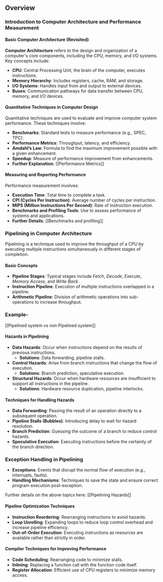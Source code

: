 ## Overview
### Introduction to Computer Architecture and Performance Measurement

#### Basic Computer Architecture (Revisited)

**Computer Architecture** refers to the design and organization of a computer's core components, including the CPU, memory, and I/O systems. Key concepts include:

- **CPU**: Central Processing Unit, the brain of the computer, executes instructions.
- **Memory Hierarchy**: Includes registers, cache, RAM, and storage.
- **I/O Systems**: Handles input from and output to external devices.
- **Buses**: Communication pathways for data transfer between CPU, memory, and I/O devices.

#### Quantitative Techniques in Computer Design

Quantitative techniques are used to evaluate and improve computer system performance. These techniques involve:

- **Benchmarks**: Standard tests to measure performance (e.g., SPEC, TPC).
- **Performance Metrics**: Throughput, latency, and efficiency.
- **Amdahl’s Law**: Formula to find the maximum improvement possible with a given enhancement.
- **Speedup**: Measure of performance improvement from enhancements.
- **Further Explanation**: [[Performance Metrics]]

#### Measuring and Reporting Performance

Performance measurement involves:

- **Execution Time**: Total time to complete a task.
- **CPI (Cycles Per Instruction)**: Average number of cycles per instruction.
- **MIPS (Million Instructions Per Second)**: Rate of instruction execution.
- **Benchmarks and Profiling Tools**: Use to assess performance of systems and applications.
- **Further Details**: [[Benchmarks and profiling]]

### Pipelining in Computer Architecture

Pipelining is a technique used to improve the throughput of a CPU by executing multiple instructions simultaneously in different stages of completion.

#### Basic Concepts

- **Pipeline Stages**: Typical stages include *Fetch*, *Decode*, *Execute*, *Memory* *Access*, and *Write Back*.
- **Instruction Pipeline**: Execution of multiple instructions overlapped in a pipeline.
- **Arithmetic Pipeline**: Division of arithmetic operations into sub-operations to increase throughput.

### Example-
[[Pipelined system vs non Pipelined system]]


#### Hazards in Pipelining

- **Data Hazards**: Occur when instructions depend on the results of previous instructions.
    - **Solutions**: Data forwarding, pipeline stalls.
- **Control Hazards**: Arise from branch instructions that change the flow of execution.
    - **Solutions**: Branch prediction, speculative execution.
- **Structural Hazards**: Occur when hardware resources are insufficient to support all instructions in the pipeline.
    - **Solutions**: Hardware resource duplication, pipeline interlocks.

#### Techniques for Handling Hazards

- **Data Forwarding**: Passing the result of an operation directly to a subsequent operation.
- **Pipeline Stalls (Bubbles)**: Introducing delay to wait for hazard resolution.
- **Branch Prediction**: Guessing the outcome of a branch to reduce control hazards.
- **Speculative Execution**: Executing instructions before the certainty of the branch direction.

### Exception Handling in Pipelining

- **Exceptions**: Events that disrupt the normal flow of execution (e.g., interrupts, faults).
- **Handling Mechanisms**: Techniques to save the state and ensure correct program execution post-exception.

Further details on the above topics here: [[Pipelining Hazards]]

#### Pipeline Optimization Techniques

- **Instruction Reordering**: Rearranging instructions to avoid hazards.
- **Loop Unrolling**: Expanding loops to reduce loop control overhead and increase pipeline efficiency.
- **Out-of-Order Execution**: Executing instructions as resources are available rather than strictly in order.

#### Compiler Techniques for Improving Performance

- **Code Scheduling**: Rearranging code to minimize stalls.
- **Inlining**: Replacing a function call with the function code itself.
- **Register Allocation**: Efficient use of CPU registers to minimize memory access.